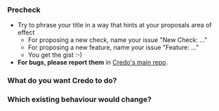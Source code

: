 ### Precheck

* Try to phrase your title in a way that hints at your proposals area of effect
    * For proposing a new check, name your issue "New Check: ..."
    * For proposing a new feature, name your issue "Feature: ..."
    * You get the gist :-)
* **For bugs, please report them** in [Credo's main repo](https://github.com/rrrene/credo).

### What do you want Credo to do?


### Which existing behaviour would change?

